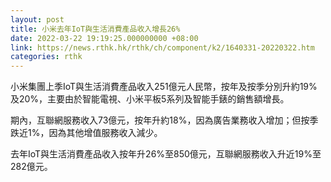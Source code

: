 ```yaml
---
layout: post
title: 小米去年IoT與生活消費產品收入增長26%
date: 2022-03-22 19:19:25.000000000 +08:00
link: https://news.rthk.hk/rthk/ch/component/k2/1640331-20220322.htm
categories: rthk
---
```


小米集團上季IoT與生活消費產品收入251億元人民幣，按年及按季分別升約19%及20%，主要由於智能電視、小米平板5系列及智能手錶的銷售額增長。

期內，互聯網服務收入73億元，按年升約18%，因為廣告業務收入增加；但按季跌近1%，因為其他增值服務收入減少。

去年IoT與生活消費產品收入按年升26%至850億元，互聯網服務收入升近19%至282億元。
